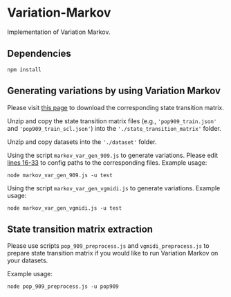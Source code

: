 # Variation-Markov
Implementation of Variation Markov.

## Dependencies
```
npm install
```


## Generating variations by using Variation Markov
Please visit [this page](https://github.com/ChenyuGAO-CS/Variation-Transformer-Data-and-Model) to download the corresponding state transition matrix. 

Unzip and copy the state transition matrix files (e.g., ```'pop909_train.json'``` and ```'pop909_train_scl.json'```) into the ```'./state_transition_matrix'``` folder. 

Unzip and copy datasets into the ```'./dataset'``` folder. 

Using the script ```markov_var_gen_909.js``` to generate variations. Please edit [lines 16-33](https://github.com/ChenyuGAO-CS/Variation-Markov/blob/main/markov_var_gen_909.js#L15-L33) to config paths to the corresponding files. 
Example usage:

```
node markov_var_gen_909.js -u test
```

Using the script ```markov_var_gen_vgmidi.js``` to generate variations. Example usage:

```
node markov_var_gen_vgmidi.js -u test
```

## State transition matrix extraction
Please use scripts ```pop_909_preprocess.js``` and ```vgmidi_preprocess.js``` to prepare state transition matrix if you would like to run Variation Markov on your datasets. 

Example usage:

```
node pop_909_preprocess.js -u pop909
```

